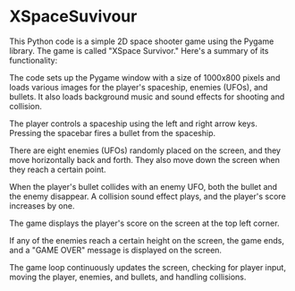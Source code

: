 # XSpaceSuvivour

This Python code is a simple 2D space shooter game using the Pygame library. The game is called "XSpace Survivor." Here's a summary of its functionality:

The code sets up the Pygame window with a size of 1000x800 pixels and loads various images for the player's spaceship, enemies (UFOs), and bullets. It also loads background music and sound effects for shooting and collision.

The player controls a spaceship using the left and right arrow keys. Pressing the spacebar fires a bullet from the spaceship.

There are eight enemies (UFOs) randomly placed on the screen, and they move horizontally back and forth. They also move down the screen when they reach a certain point.

When the player's bullet collides with an enemy UFO, both the bullet and the enemy disappear. A collision sound effect plays, and the player's score increases by one.

The game displays the player's score on the screen at the top left corner.

If any of the enemies reach a certain height on the screen, the game ends, and a "GAME OVER" message is displayed on the screen.

The game loop continuously updates the screen, checking for player input, moving the player, enemies, and bullets, and handling collisions.


